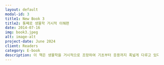 ```yaml
---
layout: default
modal-id: 3
title1: New Book 3
title2: 통째로 생물학 거시적 이해편
date: 2014-07-16
img: book3.jpeg
alt: image-alt
project-date: June 2024
client: Readers
category: E-book
description: 이 책은 생물학을 거시적으로 조망하여 기초부터 응용까지 폭넓게 다루고 있다. 생명의 복잡성과 그 작동 원리를 이해할 수 있도록 돕고자 한다. 진화론, 생태학 등을 포괄한 다양한 주제와 개념을 통해 생물학을 심도 있게 다루고 있다.<br/><br/>또한, 학생, 연구자, 생물학에 관심 있는 일반인 모두에게 유익한 자료로서 제공되고자 한다. 특히 생물학이 현대 과학과 의학에 어떻게 기여하고 있는지에 대한 이해를 높이는 데 도움이 될 것이다.<br/><br/>생물학의 경이로움을 느끼며, 생명과학의 기초부터 고급 개념까지의 지식을 이해할 수 있도록 구성되어 있다. 생명의 복잡성과 아름다움을 거시적인 시각에서 탐구하는 이 여정에, 여러분들이 함께 하시길 바란다.<br/><br/>저자 | 박정빈, 박서혜, 김남영<br/><br/>편집 | 박서혜, 김남영<br/><br/>표지 디자인 | 이은조<br/><br/>펴낸이 | 이은조<br/><br/>발행일 | 2024년 6월 3일<br/><br/>가격 | 20,000원<br/><br/>#과학 #생물 #생물학 #생리학 #진화 #실험 #이론
---
```

